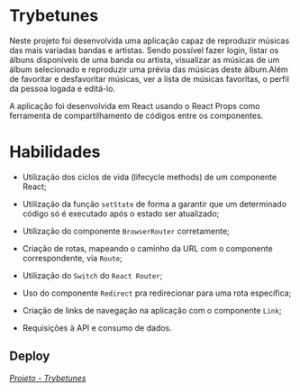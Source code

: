# Trybetunes

Neste projeto foi desenvolvida uma aplicação capaz de reproduzir músicas das mais variadas bandas e artistas. Sendo possível fazer login, listar os álbuns disponíveis de uma banda ou artista, visualizar as músicas de um álbum selecionado e reproduzir uma prévia das músicas deste álbum.Além de favoritar e desfavoritar músicas, ver a lista de músicas favoritas, o perfil da pessoa logada e editá-lo.

A aplicação foi desenvolvida em React usando o React Props como ferramenta de compartilhamento de códigos entre os componentes.


# Habilidades

- Utilização dos ciclos de vida (lifecycle methods) de um componente React;

- Utilização da função `setState` de forma a garantir que um determinado código só é executado após o estado ser atualizado;

- Utilização do componente `BrowserRouter` corretamente;

- Criação de rotas, mapeando o caminho da URL com o componente correspondente, via `Route`;

- Utilização do `Switch` do `React Router`;

- Uso do componente `Redirect` pra redirecionar para uma rota específica;

- Criação de links de navegação na aplicação com o componente `Link`;

- Requisições à API e consumo de dados.


## Deploy

_[Projeto - Trybetunes](https://trybetunes-project-geovanaaugusta.vercel.app//)_
